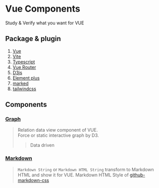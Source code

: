 # Vue Components

Study & Verify what you want for VUE

## Package & plugin

1. [Vue](https://vuejs.org)
2. [Vite](https://vitejs.dev)
3. [Typescript](https://www.typescriptlang.org)
4. [Vue Router](https://router.vuejs.org)
5. [D3js](https://d3js.org)
6. [Element plus](https://element-plus.org)
7. [marked](https://marked.js.org/)
8. [tailwindcss](https://www.tailwindcss.cn)

## Components

### [Graph](./graph)

> Relation data view component of VUE.<br/>
> Force or static interactive graph by D3.<br/>
>
> > Data driven

### [Markdown](./markdown)

> `Markdown String` or `Markdown HTML String` transform to Markdown HTML and show it for VUE.
> Markdown HTML Style of [github-markdown-css](https://github.com/sindresorhus/github-markdown-css#readme)
